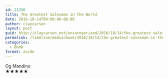 ```yaml
---
id: 21256
title: The Greatest Salesman in the World
date: 2016-10-14T00:00:00-06:00
author: claycarson
layout: post
guid: http://claycarson.net/uncategorized/2016/10/14/the-greatest-salesman-in-the-world/
permalink: /timeline/media/book/2016/10/14/the-greatest-salesman-in-the-world/
categories:
  - Book
format: aside
---
```

<div class="media-details"></div>

<div class="media-creator">Og Mandino</div>

<div class="media-rating">★★★★★</div>